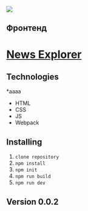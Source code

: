 [![](https://pictures.s3.yandex.net/frontend-developer/dom_bom/logo.svg)](https://praktikum.yandex.ru/profile/web-developer/)
## Фронтенд

# [**News Explorer**]()

## Technologies
*аааа
* HTML 
* CSS
* JS
* Webpack

## Installing

1. `clone repository`
2. `npm install`
3. `npm init`
4. `npm run build`
5. `npm run dev`

## Version 0.0.2
